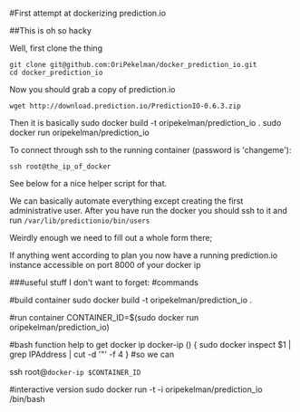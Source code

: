 #First attempt at dockerizing prediction.io

##This is oh so hacky

Well, first clone the thing
  
    git clone git@github.com:OriPekelman/docker_prediction_io.git
    cd docker_prediction_io

Now you should grab a copy of prediction.io

    wget http://download.prediction.io/PredictionIO-0.6.3.zip

Then it is basically
    sudo docker build -t oripekelman/prediction_io .
    sudo docker run oripekelman/prediction_io

To connect through ssh to the running container (password is 'changeme'):

    ssh root@the_ip_of_docker

See below for a nice helper script for that.

We can basically automate everything except creating the first administrative user. 
After you have run the docker you should ssh to it and run
`/var/lib/predictionio/bin/users`

Weirdly enough we need to fill out a whole form there;

If anything went according to plan you now have a running prediction.io instance accessible on port 8000 of your docker ip


###useful stuff I don't want to forget:
  #commands

  #build container
  sudo docker build -t oripekelman/prediction_io .

  #run container
  CONTAINER_ID=$(sudo docker run oripekelman/prediction_io)

  #bash function help to get docker ip
  docker-ip () {
          sudo docker inspect $1 | grep IPAddress | cut -d '"' -f 4
  }
  #so we can

  ssh root@`docker-ip $CONTAINER_ID`

  #interactive version
  sudo docker run -t -i oripekelman/prediction_io /bin/bash


